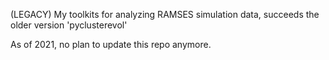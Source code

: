 (LEGACY)
My toolkits for analyzing RAMSES simulation data, succeeds the older version 'pyclusterevol'

As of 2021, no plan to update this repo anymore. 

